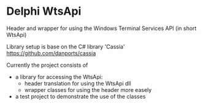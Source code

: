 # Delphi WtsApi
Header and wrapper for using the Windows Terminal Services API (in short WtsApi)

Library setup is base on the C# library 'Cassia' https://github.com/danports/cassia

Currently the project consists of
- a library for accessing the WtsApi:
  * header translation for using the WtsApi dll
  * wrapper classes for using the header more easely
- a test project to demonstrate the use of the classes
